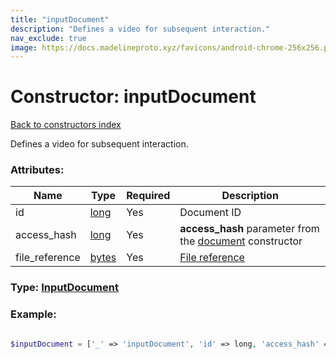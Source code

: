 ```yaml
---
title: "inputDocument"
description: "Defines a video for subsequent interaction."
nav_exclude: true
image: https://docs.madelineproto.xyz/favicons/android-chrome-256x256.png
---
```

# Constructor: inputDocument  
[Back to constructors index](/API_docs/constructors/index.html)



Defines a video for subsequent interaction.

### Attributes:

| Name     |    Type       | Required | Description |
|----------|---------------|----------|-------------|
|id|[long](/API_docs/types/long.html) | Yes|Document ID|
|access\_hash|[long](/API_docs/types/long.html) | Yes|**access\_hash** parameter from the [document](../constructors/document.html) constructor|
|file\_reference|[bytes](/API_docs/types/bytes.html) | Yes|[File reference](https://core.telegram.org/api/file_reference)|



### Type: [InputDocument](/API_docs/types/InputDocument.html)


### Example:

```php

$inputDocument = ['_' => 'inputDocument', 'id' => long, 'access_hash' => long, 'file_reference' => 'bytes'];
```  
